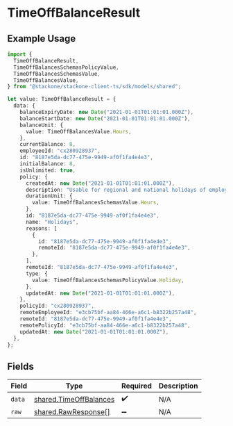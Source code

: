 # TimeOffBalanceResult

## Example Usage

```typescript
import {
  TimeOffBalanceResult,
  TimeOffBalancesSchemasPolicyValue,
  TimeOffBalancesSchemasValue,
  TimeOffBalancesValue,
} from "@stackone/stackone-client-ts/sdk/models/shared";

let value: TimeOffBalanceResult = {
  data: {
    balanceExpiryDate: new Date("2021-01-01T01:01:01.000Z"),
    balanceStartDate: new Date("2021-01-01T01:01:01.000Z"),
    balanceUnit: {
      value: TimeOffBalancesValue.Hours,
    },
    currentBalance: 8,
    employeeId: "cx280928937",
    id: "8187e5da-dc77-475e-9949-af0f1fa4e4e3",
    initialBalance: 8,
    isUnlimited: true,
    policy: {
      createdAt: new Date("2021-01-01T01:01:01.000Z"),
      description: "Usable for regional and national holidays of employees.",
      durationUnit: {
        value: TimeOffBalancesSchemasValue.Hours,
      },
      id: "8187e5da-dc77-475e-9949-af0f1fa4e4e3",
      name: "Holidays",
      reasons: [
        {
          id: "8187e5da-dc77-475e-9949-af0f1fa4e4e3",
          remoteId: "8187e5da-dc77-475e-9949-af0f1fa4e4e3",
        },
      ],
      remoteId: "8187e5da-dc77-475e-9949-af0f1fa4e4e3",
      type: {
        value: TimeOffBalancesSchemasPolicyValue.Holiday,
      },
      updatedAt: new Date("2021-01-01T01:01:01.000Z"),
    },
    policyId: "cx280928937",
    remoteEmployeeId: "e3cb75bf-aa84-466e-a6c1-b8322b257a48",
    remoteId: "8187e5da-dc77-475e-9949-af0f1fa4e4e3",
    remotePolicyId: "e3cb75bf-aa84-466e-a6c1-b8322b257a48",
    updatedAt: new Date("2021-01-01T01:01:01.000Z"),
  },
};
```

## Fields

| Field                                                                   | Type                                                                    | Required                                                                | Description                                                             |
| ----------------------------------------------------------------------- | ----------------------------------------------------------------------- | ----------------------------------------------------------------------- | ----------------------------------------------------------------------- |
| `data`                                                                  | [shared.TimeOffBalances](../../../sdk/models/shared/timeoffbalances.md) | :heavy_check_mark:                                                      | N/A                                                                     |
| `raw`                                                                   | [shared.RawResponse](../../../sdk/models/shared/rawresponse.md)[]       | :heavy_minus_sign:                                                      | N/A                                                                     |